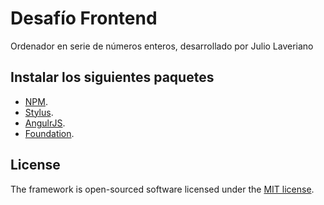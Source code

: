 # Desafío Frontend

Ordenador en serie de números enteros, desarrollado por Julio Laveriano

## Instalar los siguientes paquetes

- [NPM](https://nodejs.org/en/).
- [Stylus](http://stylus-lang.com/).
- [AngulrJS](https://angularjs.org/).
- [Foundation](http://foundation.zurb.com/).

## License

The framework is open-sourced software licensed under the [MIT license](http://opensource.org/licenses/MIT).
